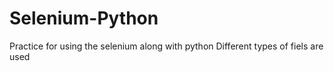 # Selenium-Python
 Practice for using the selenium along with python
 Different types of fiels are used
